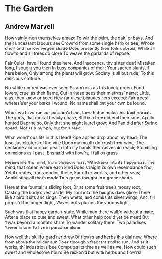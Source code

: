 # The Garden
## Andrew Marvell
How vainly men themselves amaze
To win the palm, the oak, or bays,
And their uncessant labours see
Crown’d from some single herb or tree,
Whose short and narrow verged shade
Does prudently their toils upbraid;
While all flow’rs and all trees do close
To weave the garlands of repose.

Fair Quiet, have I found thee here,
And Innocence, thy sister dear!
Mistaken long, I sought you then
In busy companies of men;
Your sacred plants, if here below,
Only among the plants will grow.
Society is all but rude,
To this delicious solitude.

No white nor red was ever seen
So am’rous as this lovely green.
Fond lovers, cruel as their flame,
Cut in these trees their mistress’ name;
Little, alas, they know or heed
How far these beauties hers exceed!
Fair trees! wheres’e’er your barks I wound,
No name shall but your own be found.

When we have run our passion’s heat,
Love hither makes his best retreat.
The gods, that mortal beauty chase,
Still in a tree did end their race:
Apollo hunted Daphne so,
Only that she might laurel grow;
And Pan did after Syrinx speed,
Not as a nymph, but for a reed.

What wond’rous life in this I lead!
Ripe apples drop about my head;
The luscious clusters of the vine
Upon my mouth do crush their wine;
The nectarine and curious peach
Into my hands themselves do reach;
Stumbling on melons as I pass,
Ensnar’d with flow’rs, I fall on grass.

Meanwhile the mind, from pleasure less,
Withdraws into its happiness;
The mind, that ocean where each kind
Does straight its own resemblance find,
Yet it creates, transcending these,
Far other worlds, and other seas;
Annihilating all that’s made
To a green thought in a green shade.

Here at the fountain’s sliding foot,
Or at some fruit tree’s mossy root,
Casting the body’s vest aside,
My soul into the boughs does glide;
There like a bird it sits and sings,
Then whets, and combs its silver wings;
And, till prepar’d for longer flight,
Waves in its plumes the various light.

Such was that happy garden-state,
While man there walk’d without a mate;
After a place so pure and sweet,
What other help could yet be meet!
But ’twas beyond a mortal’s share
To wander solitary there:
Two paradises ’twere in one
To live in paradise alone.

How well the skillful gard’ner drew
Of flow’rs and herbs this dial new,
Where from above the milder sun
Does through a fragrant zodiac run;
And as it works, th’ industrious bee
Computes its time as well as we.
How could such sweet and wholesome hours
Be reckon’d but with herbs and flow’rs!